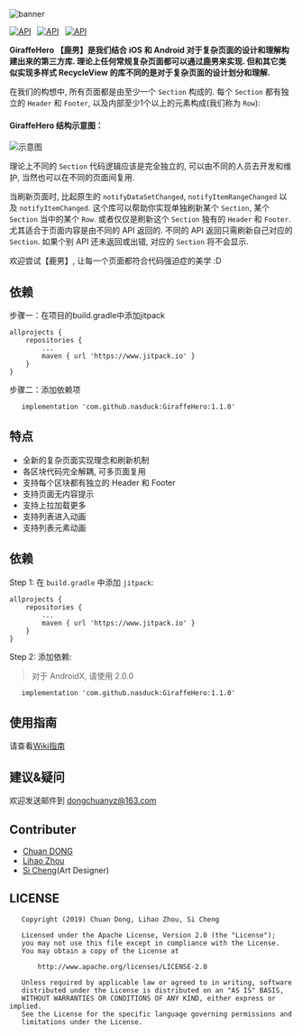 ![banner](https://raw.githubusercontent.com/nasduck/GiraffeHero/dev/art/banner.png)

[![API](https://img.shields.io/badge/GiraffeHero-v2.0.0-brightgreen.svg?style=flat)](https://github.com/nasduck/GiraffeHero/releases)&ensp;
[![API](https://img.shields.io/badge/API-14%2B-brightgreen.svg?style=flat)](https://android-arsenal.com/api?level=14)&ensp;
[![API](https://img.shields.io/badge/License-Apche2.0-brightgreen.svg?style=flat)](https://github.com/nasduck/GiraffeHero/blob/master/LICENSE)

**GiraffeHero 【鹿男】是我们结合 iOS 和 Android 对于复杂页面的设计和理解构建出来的第三方库. 理论上任何常规复杂页面都可以通过鹿男来实现. 但和其它类似实现多样式 RecycleView 的库不同的是对于复杂页面的设计划分和理解.**

在我们的构想中, 所有页面都是由至少一个 `Section` 构成的. 每个 `Section` 都有独立的 `Header` 和 `Footer`, 以及内部至少1个以上的元素构成(我们称为 `Row`):

#### GiraffeHero 结构示意图：
![示意图](https://github.com/nasduck/GiraffeHero/blob/dev/art/section%E7%A4%BA%E6%84%8F%E5%9B%BE.jpg?raw=true)

理论上不同的 `Section` 代码逻辑应该是完全独立的, 可以由不同的人员去开发和维护, 当然也可以在不同的页面间复用. 

当刷新页面时, 比起原生的 `notifyDataSetChanged`, `notifyItemRangeChanged` 以及 `notifyItemChanged`. 这个库可以帮助你实现单独刷新某个 `Section`, 某个 `Section` 当中的某个 `Row`. 或者仅仅是刷新这个 `Section` 独有的 `Header` 和 `Footer`. 尤其适合于页面内容是由不同的 API 返回的. 不同的 API 返回只需刷新自己对应的 `Section`. 如果个别 API 还未返回或出错, 对应的 `Section` 将不会显示.

欢迎尝试【鹿男】, 让每一个页面都符合代码强迫症的美学 :D

## 依赖
步骤一：在项目的build.gradle中添加jitpack
```
allprojects {
	repositories {
		...
		maven { url 'https://www.jitpack.io' }
	}
}
```
步骤二：添加依赖项
```
   implementation 'com.github.nasduck:GiraffeHero:1.1.0'
```

## 特点

* 全新的复杂页面实现理念和刷新机制
* 各区块代码完全解耦, 可多页面复用
* 支持每个区块都有独立的 Header 和 Footer
* 支持页面无内容提示
* 支持上拉加载更多
* 支持列表进入动画
* 支持列表元素动画

## 依赖

Step 1: 在 `build.gradle` 中添加 `jitpack`:

```
allprojects {
	repositories {
		...
		maven { url 'https://www.jitpack.io' }
	}
}
```

Step 2: 添加依赖:

> 对于 AndroidX, 请使用 2.0.0

```
   implementation 'com.github.nasduck:GiraffeHero:1.1.0'
```

## 使用指南

请查看[Wiki指南](https://github.com/nasduck/GiraffeHero/wiki)

## 建议&疑问

欢迎发送邮件到 dongchuanyz@163.com

## Contributer

* [Chuan DONG](https://github.com/DONGChuan)
* [Lihao Zhou](https://github.com/redrain39)
* [Si Cheng](1103990937@qq.com)(Art Designer)

## LICENSE
```
   Copyright (2019) Chuan Dong, Lihao Zhou, Si Cheng

   Licensed under the Apache License, Version 2.0 (the "License");
   you may not use this file except in compliance with the License.
   You may obtain a copy of the License at

       http://www.apache.org/licenses/LICENSE-2.0

   Unless required by applicable law or agreed to in writing, software
   distributed under the License is distributed on an "AS IS" BASIS,
   WITHOUT WARRANTIES OR CONDITIONS OF ANY KIND, either express or implied.
   See the License for the specific language governing permissions and
   limitations under the License.
```
